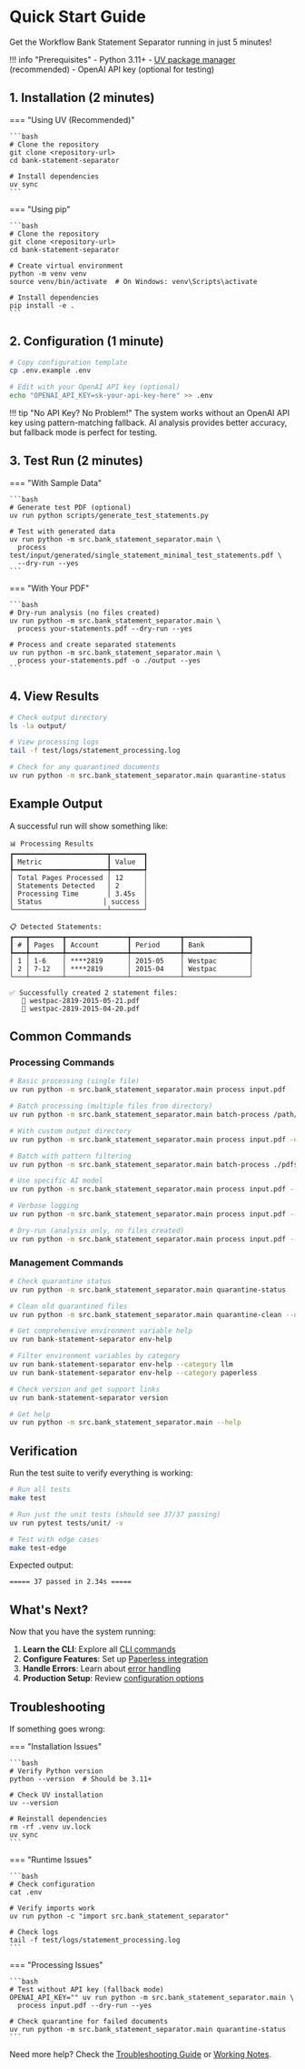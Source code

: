 # Quick Start Guide

Get the Workflow Bank Statement Separator running in just 5 minutes!

!!! info "Prerequisites"
    - Python 3.11+
    - [UV package manager](https://docs.astral.sh/uv/) (recommended)
    - OpenAI API key (optional for testing)

## 1. Installation (2 minutes)

=== "Using UV (Recommended)"

    ```bash
    # Clone the repository
    git clone <repository-url>
    cd bank-statement-separator

    # Install dependencies
    uv sync
    ```

=== "Using pip"

    ```bash
    # Clone the repository
    git clone <repository-url>
    cd bank-statement-separator

    # Create virtual environment
    python -m venv venv
    source venv/bin/activate  # On Windows: venv\Scripts\activate

    # Install dependencies
    pip install -e .
    ```

## 2. Configuration (1 minute)

```bash
# Copy configuration template
cp .env.example .env

# Edit with your OpenAI API key (optional)
echo "OPENAI_API_KEY=sk-your-api-key-here" >> .env
```

!!! tip "No API Key? No Problem!"
The system works without an OpenAI API key using pattern-matching fallback. AI analysis provides better accuracy, but fallback mode is perfect for testing.

## 3. Test Run (2 minutes)

=== "With Sample Data"

    ```bash
    # Generate test PDF (optional)
    uv run python scripts/generate_test_statements.py

    # Test with generated data
    uv run python -m src.bank_statement_separator.main \
      process test/input/generated/single_statement_minimal_test_statements.pdf \
      --dry-run --yes
    ```

=== "With Your PDF"

    ```bash
    # Dry-run analysis (no files created)
    uv run python -m src.bank_statement_separator.main \
      process your-statements.pdf --dry-run --yes

    # Process and create separated statements
    uv run python -m src.bank_statement_separator.main \
      process your-statements.pdf -o ./output --yes
    ```

## 4. View Results

```bash
# Check output directory
ls -la output/

# View processing logs
tail -f test/logs/statement_processing.log

# Check for any quarantined documents
uv run python -m src.bank_statement_separator.main quarantine-status
```

## Example Output

A successful run will show something like:

```
📊 Processing Results
┏━━━━━━━━━━━━━━━━━━━━━━━┳━━━━━━━━┓
┃ Metric                ┃ Value  ┃
┡━━━━━━━━━━━━━━━━━━━━━━━╇━━━━━━━━┩
│ Total Pages Processed │ 12     │
│ Statements Detected   │ 2      │
│ Processing Time       │ 3.45s  │
│ Status               │ success │
└───────────────────────┴────────┘

📋 Detected Statements:
┏━━━┳━━━━━━━━┳━━━━━━━━━━━━━━━┳━━━━━━━━━━━━┳━━━━━━━━━━━━━━━━┓
┃ # ┃ Pages  ┃ Account       ┃ Period     ┃ Bank           ┃
┡━━━╇━━━━━━━━╇━━━━━━━━━━━━━━━╇━━━━━━━━━━━━╇━━━━━━━━━━━━━━━━┩
│ 1 │ 1-6    │ ****2819      │ 2015-05    │ Westpac        │
│ 2 │ 7-12   │ ****2819      │ 2015-04    │ Westpac        │
└───┴────────┴───────────────┴────────────┴────────────────┘

✅ Successfully created 2 statement files:
   📄 westpac-2819-2015-05-21.pdf
   📄 westpac-2819-2015-04-20.pdf
```

## Common Commands

### Processing Commands

```bash
# Basic processing (single file)
uv run python -m src.bank_statement_separator.main process input.pdf

# Batch processing (multiple files from directory)
uv run python -m src.bank_statement_separator.main batch-process /path/to/pdfs

# With custom output directory
uv run python -m src.bank_statement_separator.main process input.pdf -o ./separated

# Batch with pattern filtering
uv run python -m src.bank_statement_separator.main batch-process ./pdfs --pattern "*2024*.pdf"

# Use specific AI model
uv run python -m src.bank_statement_separator.main process input.pdf --model gpt-4o

# Verbose logging
uv run python -m src.bank_statement_separator.main process input.pdf --verbose

# Dry-run (analysis only, no files created)
uv run python -m src.bank_statement_separator.main process input.pdf --dry-run
```

### Management Commands

```bash
# Check quarantine status
uv run python -m src.bank_statement_separator.main quarantine-status

# Clean old quarantined files
uv run python -m src.bank_statement_separator.main quarantine-clean --dry-run

# Get comprehensive environment variable help
uv run bank-statement-separator env-help

# Filter environment variables by category
uv run bank-statement-separator env-help --category llm
uv run bank-statement-separator env-help --category paperless

# Check version and get support links
uv run bank-statement-separator version

# Get help
uv run python -m src.bank_statement_separator.main --help
```

## Verification

Run the test suite to verify everything is working:

```bash
# Run all tests
make test

# Run just the unit tests (should see 37/37 passing)
uv run pytest tests/unit/ -v

# Test with edge cases
make test-edge
```

Expected output:

```
===== 37 passed in 2.34s =====
```

## What's Next?

Now that you have the system running:

1. **Learn the CLI**: Explore all [CLI commands](../reference/cli-commands.md)
2. **Configure Features**: Set up [Paperless integration](../user-guide/paperless-integration.md)
3. **Handle Errors**: Learn about [error handling](../user-guide/error-handling.md)
4. **Production Setup**: Review [configuration options](configuration.md)

## Troubleshooting

If something goes wrong:

=== "Installation Issues"

    ```bash
    # Verify Python version
    python --version  # Should be 3.11+

    # Check UV installation
    uv --version

    # Reinstall dependencies
    rm -rf .venv uv.lock
    uv sync
    ```

=== "Runtime Issues"

    ```bash
    # Check configuration
    cat .env

    # Verify imports work
    uv run python -c "import src.bank_statement_separator"

    # Check logs
    tail -f test/logs/statement_processing.log
    ```

=== "Processing Issues"

    ```bash
    # Test without API key (fallback mode)
    OPENAI_API_KEY="" uv run python -m src.bank_statement_separator.main \
      process input.pdf --dry-run --yes

    # Check quarantine for failed documents
    uv run python -m src.bank_statement_separator.main quarantine-status
    ```

Need more help? Check the [Troubleshooting Guide](../reference/troubleshooting.md) or [Working Notes](../reference/working-notes.md).
